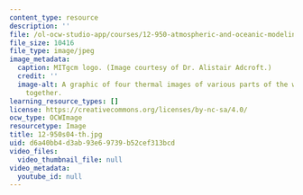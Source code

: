```yaml
---
content_type: resource
description: ''
file: /ol-ocw-studio-app/courses/12-950-atmospheric-and-oceanic-modeling-spring-2004/d6a40bb4d3ab93e69739b52cef313bcd_12-950s04-th.jpg
file_size: 10416
file_type: image/jpeg
image_metadata:
  caption: MITgcm logo. (Image courtesy of Dr. Alistair Adcroft.)
  credit: ''
  image-alt: A graphic of four thermal images of various parts of the world composited
    together.
learning_resource_types: []
license: https://creativecommons.org/licenses/by-nc-sa/4.0/
ocw_type: OCWImage
resourcetype: Image
title: 12-950s04-th.jpg
uid: d6a40bb4-d3ab-93e6-9739-b52cef313bcd
video_files:
  video_thumbnail_file: null
video_metadata:
  youtube_id: null
---
```

